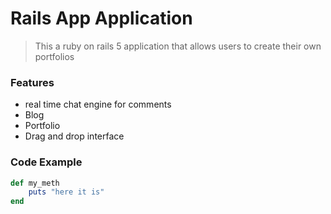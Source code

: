 # Rails App Application

> This a ruby on rails 5 application that allows users to create their own portfolios

### Features

- real time chat engine for comments
- Blog
- Portfolio
- Drag and drop interface

### Code Example

```ruby
def my_meth
    puts "here it is"
end
```
